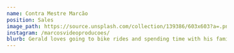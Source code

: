 ```yaml
---
name: Contra Mestre Marcão
position: Sales
image_path: https://source.unsplash.com/collection/139386/603x603?a=.png
instagram: /marcosvideoproducoes/
blurb: Gerald loves going to bike rides and spending time with his family.
---
```

